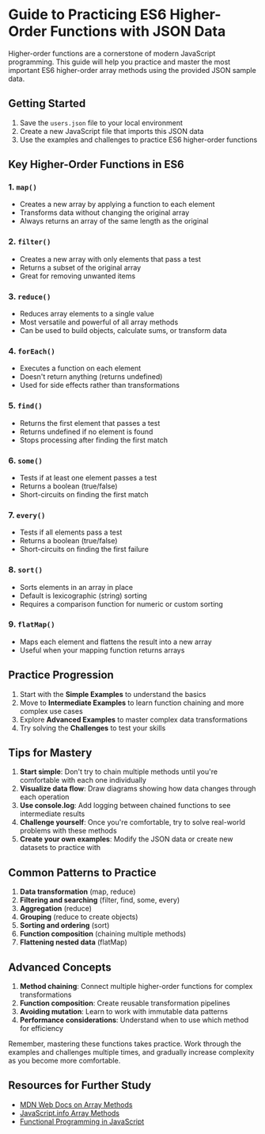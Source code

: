 # Guide to Practicing ES6 Higher-Order Functions with JSON Data

Higher-order functions are a cornerstone of modern JavaScript programming. This guide will help you practice and master the most important ES6 higher-order array methods using the provided JSON sample data.

## Getting Started

1. Save the `users.json` file to your local environment
2. Create a new JavaScript file that imports this JSON data
3. Use the examples and challenges to practice ES6 higher-order functions

## Key Higher-Order Functions in ES6

### 1. `map()`
- Creates a new array by applying a function to each element
- Transforms data without changing the original array
- Always returns an array of the same length as the original

### 2. `filter()`
- Creates a new array with only elements that pass a test
- Returns a subset of the original array
- Great for removing unwanted items

### 3. `reduce()`
- Reduces array elements to a single value
- Most versatile and powerful of all array methods
- Can be used to build objects, calculate sums, or transform data

### 4. `forEach()`
- Executes a function on each element
- Doesn't return anything (returns undefined)
- Used for side effects rather than transformations

### 5. `find()`
- Returns the first element that passes a test
- Returns undefined if no element is found
- Stops processing after finding the first match

### 6. `some()`
- Tests if at least one element passes a test
- Returns a boolean (true/false)
- Short-circuits on finding the first match

### 7. `every()`
- Tests if all elements pass a test
- Returns a boolean (true/false)
- Short-circuits on finding the first failure

### 8. `sort()`
- Sorts elements in an array in place
- Default is lexicographic (string) sorting
- Requires a comparison function for numeric or custom sorting

### 9. `flatMap()`
- Maps each element and flattens the result into a new array
- Useful when your mapping function returns arrays

## Practice Progression

1. Start with the **Simple Examples** to understand the basics
2. Move to **Intermediate Examples** to learn function chaining and more complex use cases
3. Explore **Advanced Examples** to master complex data transformations
4. Try solving the **Challenges** to test your skills

## Tips for Mastery

1. **Start simple**: Don't try to chain multiple methods until you're comfortable with each one individually
2. **Visualize data flow**: Draw diagrams showing how data changes through each operation
3. **Use console.log**: Add logging between chained functions to see intermediate results
4. **Challenge yourself**: Once you're comfortable, try to solve real-world problems with these methods
5. **Create your own examples**: Modify the JSON data or create new datasets to practice with

## Common Patterns to Practice

1. **Data transformation** (map, reduce)
2. **Filtering and searching** (filter, find, some, every)
3. **Aggregation** (reduce)
4. **Grouping** (reduce to create objects)
5. **Sorting and ordering** (sort)
6. **Function composition** (chaining multiple methods)
7. **Flattening nested data** (flatMap)

## Advanced Concepts

1. **Method chaining**: Connect multiple higher-order functions for complex transformations
2. **Function composition**: Create reusable transformation pipelines
3. **Avoiding mutation**: Learn to work with immutable data patterns
4. **Performance considerations**: Understand when to use which method for efficiency

Remember, mastering these functions takes practice. Work through the examples and challenges multiple times, and gradually increase complexity as you become more comfortable.

## Resources for Further Study

- [MDN Web Docs on Array Methods](https://developer.mozilla.org/en-US/docs/Web/JavaScript/Reference/Global_Objects/Array)
- [JavaScript.info Array Methods](https://javascript.info/array-methods)
- [Functional Programming in JavaScript](https://eloquentjavascript.net/05_higher_order.html)
